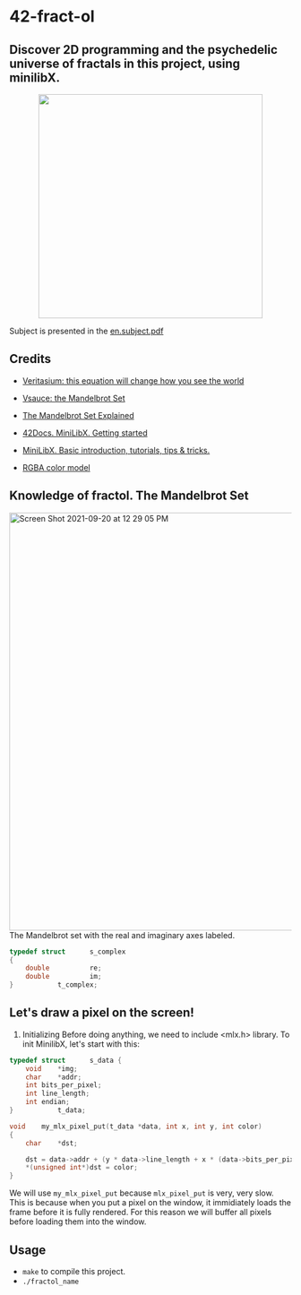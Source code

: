 # 42-fract-ol
## Discover 2D programming and the psychedelic universe of fractals in this project, using minilibX.

<p align="center">
	<img  src="https://user-images.githubusercontent.com/84707645/132736988-dbdd08fe-eef1-4c0d-8e70-c6401aab27c6.gif" width="400" height="400" />
</p>

Subject is presented in the [en.subject.pdf](https://github.com/lavrenovamaria/42-fract-ol/files/7128672/en.subject.pdf)

## Credits 

* [Veritasium: this equation will change how you see the world](https://www.youtube.com/watch?v=ovJcsL7vyrk)

* [Vsauce: the Mandelbrot Set](https://www.youtube.com/watch?v=MwjsO6aniig)
* [The Mandelbrot Set Explained](https://www.youtube.com/watch?v=7MotVcGvFMg)

* [42Docs. MiniLibX. Getting started](https://harm-smits.github.io/42docs/libs/minilibx/getting_started.html)

* [MiniLibX. Basic introduction, tutorials, tips & tricks.](https://gontjarow.github.io/MiniLibX/mlx-tutorial-create-image.html) 

* [RGBA color model](https://en.wikipedia.org/wiki/RGBA_color_model#Representation)

## Knowledge of fractol. The Mandelbrot Set

<img width="746" alt="Screen Shot 2021-09-20 at 12 29 05 PM" src="https://user-images.githubusercontent.com/84707645/133981535-b4c77c88-b3ff-4c00-aa5d-eb98a145ec19.png">
The Mandelbrot set with the real and imaginary axes labeled.


```c
typedef struct		s_complex
{
	double			re;
	double			im;
}			t_complex;
```

## Let's draw a pixel on the screen!

1. Initializing
Before doing anything, we need to include <mlx.h> library. To init MinilibX, let's start with this:

```c
typedef struct		s_data {
	void	*img;
	char	*addr;
	int	bits_per_pixel;
	int	line_length;
	int	endian;
}			t_data;

void	my_mlx_pixel_put(t_data *data, int x, int y, int color)
{
	char	*dst;

	dst = data->addr + (y * data->line_length + x * (data->bits_per_pixel / 8));
	*(unsigned int*)dst = color;
}
```
We will use `my_mlx_pixel_put` because `mlx_pixel_put` is very, very slow. This is because when you put a pixel on the window, it immidiately loads the frame before it is fully rendered. For this reason we will buffer all pixels before loading them into the window. 



## Usage 

* `make` to compile this project.
* `./fractol_name`
